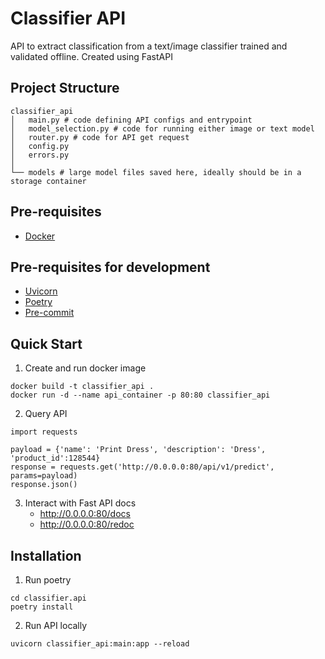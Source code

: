 # Classifier API

API to extract classification from a text/image classifier trained and validated offline. Created using FastAPI

## Project Structure
```
classifier_api
│   main.py # code defining API configs and entrypoint
│   model_selection.py # code for running either image or text model
│   router.py # code for API get request
│   config.py
│   errors.py
│
└── models # large model files saved here, ideally should be in a storage container
```

## Pre-requisites
* [Docker](https://www.docker.com/products/docker-desktop)

## Pre-requisites for development
* [Uvicorn](https://pypi.org/project/uvicorn/)
* [Poetry](https://python-poetry.org/docs/)
* [Pre-commit](https://pre-commit.com)

## Quick Start

1. Create and run docker image
```
docker build -t classifier_api .
docker run -d --name api_container -p 80:80 classifier_api
```
2. Query API
```
import requests

payload = {'name': 'Print Dress', 'description': 'Dress', 'product_id':128544}
response = requests.get('http://0.0.0.0:80/api/v1/predict', params=payload)
response.json()
```
3. Interact with Fast API docs
    - http://0.0.0.0:80/docs
    - http://0.0.0.0:80/redoc

## Installation

1. Run poetry
```
cd classifier.api
poetry install
```
2. Run API locally
```
uvicorn classifier_api:main:app --reload
```
